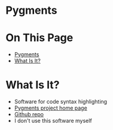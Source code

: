# Pygments

# On This Page

- [Pygments](#pygments)
- [What Is It?](#what-is-it)


# What Is It?
* Software for code syntax highlighting
* [Pygments project home page](https://pygments.org/)
* [Github repo](https://github.com/pygments/pygments)
* I don't use this software myself


